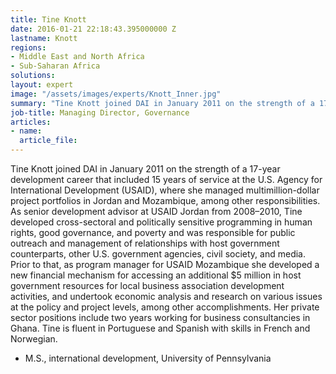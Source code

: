 ```yaml
---
title: Tine Knott
date: 2016-01-21 22:18:43.395000000 Z
lastname: Knott
regions:
- Middle East and North Africa
- Sub-Saharan Africa
solutions:
layout: expert
image: "/assets/images/experts/Knott_Inner.jpg"
summary: "Tine Knott joined DAI in January 2011 on the strength of a 17-year development career that included 15 years of service at the U.S. Agency for International Development (USAID), where she managed multimillion-dollar project portfolios in Jordan and Mozambique, among other responsibilities."
job-title: Managing Director, Governance
articles:
- name:
  article_file:
---
```

Tine Knott joined DAI in January 2011 on the strength of a 17-year development career that included 15 years of service at the U.S. Agency for International Development (USAID), where she managed multimillion-dollar project portfolios in Jordan and Mozambique, among other responsibilities. As senior development advisor at USAID Jordan from 2008–2010, Tine developed cross-sectoral and politically sensitive programming in human rights, good governance, and poverty and was responsible for public outreach and management of relationships with host government counterparts, other U.S. government agencies, civil society, and media. Prior to that, as program manager for USAID Mozambique she developed a new financial mechanism for accessing an additional $5 million in host government resources for local business association development activities, and undertook economic analysis and research on various issues at the policy and project levels, among other accomplishments. Her private sector positions include two years working for business consultancies in Ghana. Tine is fluent in Portuguese and Spanish with skills in French and Norwegian.

* M.S., international development, University of Pennsylvania
